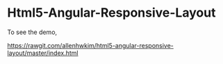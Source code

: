 Html5-Angular-Responsive-Layout
================================

To see the demo,

https://rawgit.com/allenhwkim/html5-angular-responsive-layout/master/index.html
